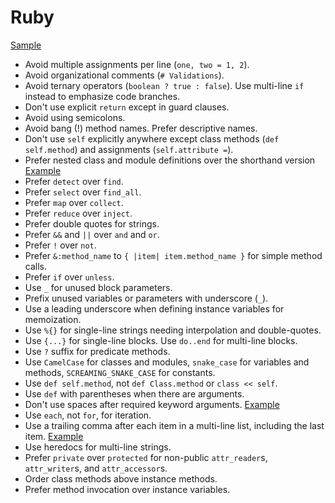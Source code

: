 Ruby
====

[Sample](sample.rb)

* Avoid multiple assignments per line (`one, two = 1, 2`).
* Avoid organizational comments (`# Validations`).
* Avoid ternary operators (`boolean ? true : false`). Use multi-line `if`
  instead to emphasize code branches.
* Don't use explicit `return` except in guard clauses.
* Avoid using semicolons.
* Avoid bang (!) method names. Prefer descriptive names.
* Don't use `self` explicitly anywhere except class methods (`def self.method`)
  and assignments (`self.attribute =`).
* Prefer nested class and module definitions over the shorthand version
  [Example][class definition example]
* Prefer `detect` over `find`.
* Prefer `select` over `find_all`.
* Prefer `map` over `collect`.
* Prefer `reduce` over `inject`.
* Prefer double quotes for strings.
* Prefer `&&` and `||` over `and` and `or`.
* Prefer `!` over `not`.
* Prefer `&:method_name` to `{ |item| item.method_name }` for simple method
  calls.
* Prefer `if` over `unless`.
* Use `_` for unused block parameters.
* Prefix unused variables or parameters with underscore (`_`).
* Use a leading underscore when defining instance variables for memoization.
* Use `%{}` for single-line strings needing interpolation and double-quotes.
* Use `{...}` for single-line blocks. Use `do..end` for multi-line blocks.
* Use `?` suffix for predicate methods.
* Use `CamelCase` for classes and modules, `snake_case` for variables and
  methods, `SCREAMING_SNAKE_CASE` for constants.
* Use `def self.method`, not `def Class.method` or `class << self`.
* Use `def` with parentheses when there are arguments.
* Don't use spaces after required keyword arguments. [Example][required kwargs]
* Use `each`, not `for`, for iteration.
* Use a trailing comma after each item in a multi-line list, including the last
  item. [Example][trailing comma example]
* Use heredocs for multi-line strings.
* Prefer `private` over `protected` for non-public `attr_reader`s,
  `attr_writer`s, and `attr_accessor`s.
* Order class methods above instance methods.
* Prefer method invocation over instance variables.

[trailing comma example]: /style/ruby/sample.rb#L49
[required kwargs]: /style/ruby/sample.rb#L16
[class definition example]: /style/ruby/sample.rb#L101
